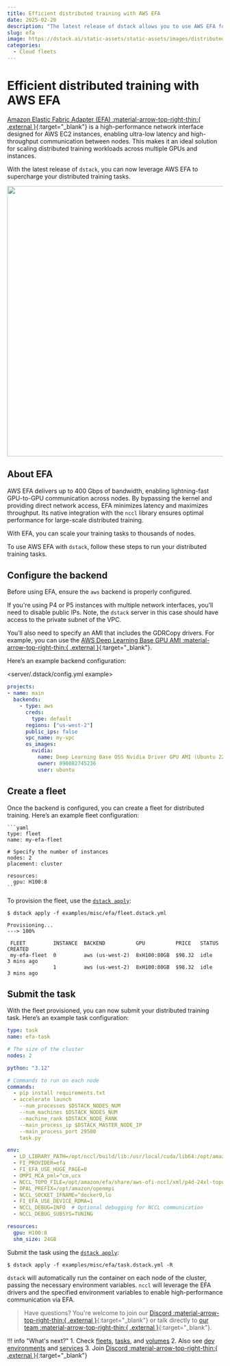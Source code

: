 ```yaml
---
title: Efficient distributed training with AWS EFA
date: 2025-02-20
description: "The latest release of dstack allows you to use AWS EFA for your distributed training tasks."  
slug: efa
image: https://dstack.ai/static-assets/static-assets/images/distributed-training-with-aws-efa-v2.png
categories:
  - Cloud fleets
---
```


# Efficient distributed training with AWS EFA

[Amazon Elastic Fabric Adapter (EFA) :material-arrow-top-right-thin:{ .external }](https://aws.amazon.com/hpc/efa/){:target="_blank"} is a high-performance network interface designed for AWS EC2 instances, enabling
ultra-low latency and high-throughput communication between nodes. This makes it an ideal solution for scaling
distributed training workloads across multiple GPUs and instances.

With the latest release of `dstack`, you can now leverage AWS EFA to supercharge your distributed training tasks.

<img src="https://dstack.ai/static-assets/static-assets/images/distributed-training-with-aws-efa-v2.png" width="630"/>

<!-- more -->

## About EFA

AWS EFA delivers up to 400 Gbps of bandwidth, enabling lightning-fast GPU-to-GPU communication across nodes. By
bypassing the kernel and providing direct network access, EFA minimizes latency and maximizes throughput. Its native
integration with the `nccl` library ensures optimal performance for large-scale distributed training.

With EFA, you can scale your training tasks to thousands of nodes.

To use AWS EFA with `dstack`, follow these steps to run your distributed training tasks.

## Configure the backend

Before using EFA, ensure the `aws` backend is properly configured.

If you're using P4 or P5 instances with multiple
network interfaces, you’ll need to disable public IPs. Note, the `dstack`
server in this case should have access to the private subnet of the VPC.

You’ll also need to specify an AMI that includes the GDRCopy drivers. For example, you can use the 
[AWS Deep Learning Base GPU AMI :material-arrow-top-right-thin:{ .external }](https://aws.amazon.com/releasenotes/aws-deep-learning-base-gpu-ami-ubuntu-22-04/){:target="_blank"}.

Here’s an example backend configuration:

<server/.dstack/config.yml example>

<div editor-title="~/.dstack/server/config.yml">

```yaml
projects:
- name: main
  backends:
    - type: aws
      creds:
        type: default
      regions: ["us-west-2"]
      public_ips: false
      vpc_name: my-vpc
      os_images:
        nvidia:
          name: Deep Learning Base OSS Nvidia Driver GPU AMI (Ubuntu 22.04) 20241115
          owner: 898082745236
          user: ubuntu
```

</div>

## Create a fleet

Once the backend is configured, you can create a fleet for distributed training. Here’s an example fleet
configuration:

<div editor-title="examples/misc/fleets/efa.dstack.yml">
    
    ```yaml
    type: fleet
    name: my-efa-fleet
    
    # Specify the number of instances
    nodes: 2
    placement: cluster
    
    resources:
      gpu: H100:8
    ```
    
</div>

To provision the fleet, use the [`dstack apply`](../../docs/reference/cli/dstack/apply.md):

<div class="termy">

```shell
$ dstack apply -f examples/misc/efa/fleet.dstack.yml

Provisioning...
---> 100%

 FLEET         INSTANCE  BACKEND          GPU          PRICE   STATUS  CREATED 
 my-efa-fleet  0         aws (us-west-2)  8xH100:80GB  $98.32  idle    3 mins ago      
               1         aws (us-west-2)  8xH100:80GB  $98.32  idle    3 mins ago    
```

</div>

## Submit the task

With the fleet provisioned, you can now submit your distributed training task. Here’s an example task configuration:

<div editor-title="examples/misc/efa/task.dstack.yml">

```yaml
type: task
name: efa-task

# The size of the cluster
nodes: 2

python: "3.12"

# Commands to run on each node
commands:
  - pip install requirements.txt
  - accelerate launch
    --num_processes $DSTACK_NODES_NUM
    --num_machines $DSTACK_NODES_NUM
    --machine_rank $DSTACK_NODE_RANK
    --main_process_ip $DSTACK_MASTER_NODE_IP
    --main_process_port 29500
    task.py

env:
  - LD_LIBRARY_PATH=/opt/nccl/build/lib:/usr/local/cuda/lib64:/opt/amazon/efa/lib:/opt/amazon/openmpi/lib:/opt/aws-ofi-nccl/lib:$LD_LIBRARY_PATH
  - FI_PROVIDER=efa
  - FI_EFA_USE_HUGE_PAGE=0
  - OMPI_MCA_pml=^cm,ucx
  - NCCL_TOPO_FILE=/opt/amazon/efa/share/aws-ofi-nccl/xml/p4d-24xl-topo.xml  # Typically loaded automatically, might not be necessary
  - OPAL_PREFIX=/opt/amazon/openmpi
  - NCCL_SOCKET_IFNAME=^docker0,lo
  - FI_EFA_USE_DEVICE_RDMA=1
  - NCCL_DEBUG=INFO  # Optional debugging for NCCL communication
  - NCCL_DEBUG_SUBSYS=TUNING

resources:
  gpu: H100:8
  shm_size: 24GB
```

</div>

Submit the task using the [`dstack apply`](../../docs/reference/cli/dstack/apply.md):

<div class="termy">

```shell
$ dstack apply -f examples/misc/efa/task.dstack.yml -R
```

</div>

`dstack` will automatically run the container on each node of the cluster, passing the necessary environment variables.
`nccl` will leverage the EFA drivers and the specified environment variables to enable high-performance communication via
EFA.

> Have questions? You're welcome to join
> our [Discord :material-arrow-top-right-thin:{ .external }](https://discord.gg/u8SmfwPpMd){:target="_blank"} or talk
> directly to [our team :material-arrow-top-right-thin:{ .external }](https://calendly.com/dstackai/discovery-call){:target="_blank"}.

!!! info "What's next?"
    1. Check [fleets](../../docs/concepts/fleets.md), [tasks](../../docs/concepts/tasks.md), and [volumes](../../docs/concepts/volumes.md)
    2. Also see [dev environments](../../docs/concepts/dev-environments.md) and [services](../../docs/concepts/services.md)
    3. Join [Discord :material-arrow-top-right-thin:{ .external }](https://discord.gg/u8SmfwPpMd){:target="_blank"}
